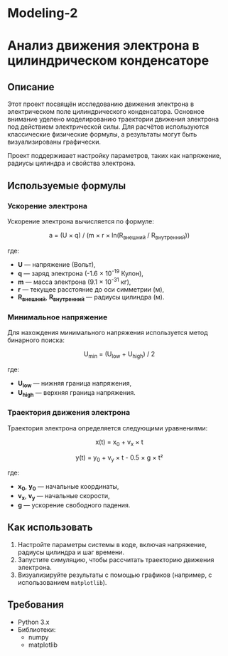 # Modeling-2

# Анализ движения электрона в цилиндрическом конденсаторе

## Описание

Этот проект посвящён исследованию движения электрона в электрическом поле цилиндрического конденсатора. Основное внимание уделено моделированию траектории движения электрона под действием электрической силы. Для расчётов используются классические физические формулы, а результаты могут быть визуализированы графически.

Проект поддерживает настройку параметров, таких как напряжение, радиусы цилиндра и свойства электрона.

## Используемые формулы

### Ускорение электрона
Ускорение электрона вычисляется по формуле:

<p align="center">
a = (U × q) / (m × r × ln(R<sub>внешний</sub> / R<sub>внутренний</sub>))
</p>

где:  
- **U** — напряжение (Вольт),  
- **q** — заряд электрона (-1.6 × 10<sup>-19</sup> Кулон),  
- **m** — масса электрона (9.1 × 10<sup>-31</sup> кг),  
- **r** — текущее расстояние до оси симметрии (м),  
- **R<sub>внешний</sub>**, **R<sub>внутренний</sub>** — радиусы цилиндра (м).

### Минимальное напряжение
Для нахождения минимального напряжения используется метод бинарного поиска:

<p align="center">
U<sub>min</sub> = (U<sub>low</sub> + U<sub>high</sub>) / 2
</p>

где:  
- **U<sub>low</sub>** — нижняя граница напряжения,  
- **U<sub>high</sub>** — верхняя граница напряжения.

### Траектория движения электрона
Траектория электрона определяется следующими уравнениями:

<p align="center">
x(t) = x<sub>0</sub> + v<sub>x</sub> × t
</p>

<p align="center">
y(t) = y<sub>0</sub> + v<sub>y</sub> × t - 0.5 × g × t²
</p>

где:  
- **x<sub>0</sub>**, **y<sub>0</sub>** — начальные координаты,  
- **v<sub>x</sub>**, **v<sub>y</sub>** — начальные скорости,  
- **g** — ускорение свободного падения.

## Как использовать

1. Настройте параметры системы в коде, включая напряжение, радиусы цилиндра и шаг времени.
2. Запустите симуляцию, чтобы рассчитать траекторию движения электрона.
3. Визуализируйте результаты с помощью графиков (например, с использованием `matplotlib`).

## Требования

- Python 3.x
- Библиотеки:
  - numpy
  - matplotlib
 
